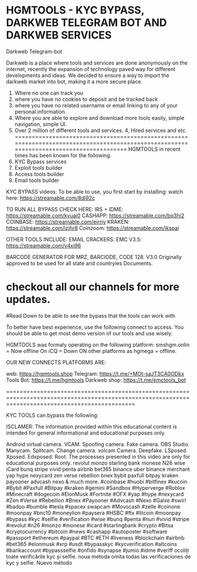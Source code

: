 # HGMTOOLS - KYC BYPASS, DARKWEB TELEGRAM BOT AND DARKWEB SERVICES
Darkweb Telegram-bot


Darkweb is a place where tools and services are done anonymously on the internet, recently the expansion of technology paved way for different developments and ideas.
We decided to ensure a way to import the darkweb market into bot, making it a more secure place.
1. Where no one can track you
2. where you have no cookies to deposit and be tracked back
3. where you have no related username or email linking to any of your personal information.
4. Where you are able to explore and download more tools easily, simple navigation, simple UI.
5. Over 2 million of different tools and services.
4, Hired services and etc.
=======================================================================================================================================
HGMTOOLS in recent times has been known for the following.
1. KYC Bypass services
2. Exploit tools builder
3. Access tools builder
4. Email tools builder

KYC BYPASS videos: 
To be able to use, you first start by installing: watch here: https://streamable.com/8di92c

TO RUN ALL BYPASS CHECK HERE:
IRS + IDME: https://streamable.com/kyuai0
CASHAPP: https://streamable.com/bq3hj2
COINBASE: https://streamable.com/eirriy
KRAKEN: https://streamable.com/izjhr8
Coinzoom: https://streamable.com/ikspai 

OTHER TOOLS INCLUDE:
EMAIL CRACKERS:
EMC V3.5: https://streamable.com/v4xi96

BARCODE GENERATOR FOR MRZ, BARCIODE, CODE 128.
V3.0 Originally approved to be used for all state and countryies Documents.

checkout all our channels for more updates.
==================================================================================================================================================
#Read Down to be able to see the bypass that the tools can work with

To better have best experience, use the following connect to access.
You should be able to get most demo version of our tools and use wisely.


HGMTOOLS was formaly operating on the following platform:
smshgm.onlin = Now offline
On iCQ = Down
ON other platforms as hgmega = offline.

OUR NEW CONNECTS PLATFORMS ARE:

web: https://hgmtools.shop
Telegram: https://t.me/+MOt-saJT3CA0ODkx
Tools Bot: https://t.me/hgmtools
Darkweb shop: https://t.me/emctools_bot

==================================================================================================================================================

KYC TOOLS can bypass the following:

ISCLAMER: The information provided within this educational content is intended for general informational and educational purposes only.

Android virtual camera. VCAM. Spoofing camera. Fake camera. OBS Studio. Manycam. Splitcam. Change camera. volcam Camera. Deepfake. LSposed. Xposed. Edxposed. Root. The processes presented in this video are only for educational purposes only. revolut monzo starling bank monese N26 wise iCard bunq stripe vivid penta airbnb bet365 binance uber binance merchant yap hype nexycard zen verse rebellion bnex bybit paxfull bitpay kraken payooner advcash nexo & much more. #coinbase #huobi #bitfinex #kucoin #Bybit #Paxfull #Bitpay #kraken #gemini #Sandbox #Hyperverge #Roblox #Minecraft #dogecoin #ElonMusk #Fortnite #OFX #yap #hype #nexycard #Zen #Verse #Rebellion #Bnex #Payooner #Advcash #Nexo #Galxe #swirl #badoo #bumble #tesla #spacex swapcam #Movocash #zelle #coinone #moonpay #bnc10 #moneylion #paysera #HSBC #ftx #litcoin #moonpay #bypass #kyc #selfie #verification #wise #bunq #penta #nuri #vivid #stripe #revolut #n26 #monzo #monese #icard #starlingbank #crypto #Bitsa #cryptocurrency #bitcoin #news #cashapp #autoposter #software #passport #ethereum #paypal #BTC #ETH #liveness #blockchain #airbnb #bet365 #elonmusk #xrp #usdt #bypasskyc #kycverification #altcoins #bankaccount #bypassselfie #onfido #synapse #jumio #idme #veriff ocoliți toate verificările kyc și selfie. noua metoda omita todas las verificaciones de kyc y selfie. Nuevo método
